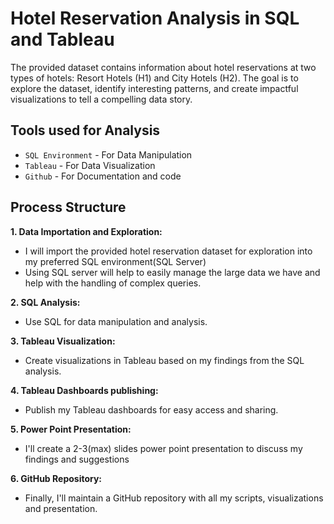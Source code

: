 # Hotel Reservation Analysis in SQL and Tableau

The provided dataset contains information about hotel reservations at two types of hotels: Resort Hotels (H1) and City Hotels (H2).
The goal is to explore the dataset, identify interesting patterns, and create impactful visualizations to tell a compelling data story.

## Tools used for Analysis
* `SQL Environment` - For Data Manipulation
* `Tableau` - For Data Visualization
* `Github` - For Documentation and code

## Process Structure
**1. Data Importation and Exploration:**
- I will import the provided hotel reservation dataset for exploration into my preferred SQL environment(SQL Server)
- Using SQL server will help to easily manage the large data we have and help with the handling of complex queries.

**2. SQL Analysis:**
- Use SQL for data manipulation and analysis.

**3. Tableau Visualization:**
- Create visualizations in Tableau based on my findings from the SQL analysis.

**4. Tableau Dashboards publishing:**
- Publish my Tableau dashboards for easy access and sharing.

**5. Power Point Presentation:**
- I'll create a 2-3(max) slides power point presentation to discuss my findings and suggestions

**6. GitHub Repository:**
- Finally, I'll maintain a GitHub repository with all my scripts, visualizations and presentation.
